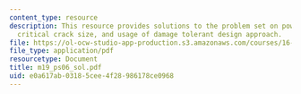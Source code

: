 ```yaml
---
content_type: resource
description: This resource provides solutions to the problem set on power density,
  critical crack size, and usage of damage tolerant design approach.
file: https://ol-ocw-studio-app-production.s3.amazonaws.com/courses/16-01-unified-engineering-i-ii-iii-iv-fall-2005-spring-2006/e0a617ab03185cee4f28986178ce0968_m19_ps06_sol.pdf
file_type: application/pdf
resourcetype: Document
title: m19_ps06_sol.pdf
uid: e0a617ab-0318-5cee-4f28-986178ce0968
---
```

